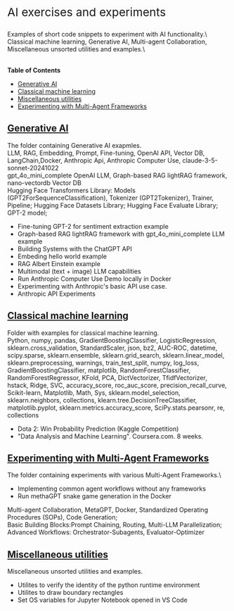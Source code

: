 <p style="font-size: 26px;"> AI exercises and experiments</p>
Examples of short code snippets to experiment with AI functionality.\
Classical machine learning, Generative AI, Multi-agent Collaboration, Miscellaneous unsorted utilities and examples.\
 <br/>
 <br/>
  

**Table of Contents**
- [Generative AI](#generative-ai)
- [Classical machine learning](#classical-machine-learning)
- [Miscellaneous utilities](#miscellaneous-utilities)
- [Experimenting with Multi-Agent Frameworks](#experimenting-with-multi-agent-frameworks)


## [Generative AI](gen_ai/README.md)

The folder containing Generative AI exapmles.\
LLM, RAG, Embedding, Prompt, Fine-tuning, OpenAI API, Vector DB, LangChain,Docker, Anthropic Api, Anthropic Computer Use, claude-3-5-sonnet-20241022\
gpt_4o_mini_complete OpenAI LLM, Graph-based RAG lightRAG framework, nano-vectordb Vector DB\
Hugging Face Transformers Library: Models (GPT2ForSequenceClassification), Tokenizer (GPT2Tokenizer), Trainer, Pipeline; Hugging Face Datasets Library; Hugging Face Evaluate Library; GPT-2 model;


- Fine-tuning GPT-2 for sentiment extraction example
- Graph-based RAG lightRAG framework with gpt_4o_mini_complete LLM example
- Building Systems with the ChatGPT API
- Embeding hello world example
- RAG Albert Einstein example
- Multimodal (text + image) LLM capabilities
- Run Anthropic Computer Use Demo locally in Docker
- Experimenting with Anthropic's basic API use case.
- Anthropic API Experiments

## [Classical machine learning](ml/README.md)
Folder with examples for classical machine learning.\
Python, numpy, pandas, GradientBoostingClassifier, LogisticRegression, sklearn.cross_validation, StandardScaler, json, bz2, AUC-ROC, datetime, scipy.sparse, sklearn.ensemble, sklearn.grid_search, sklearn.linear_model, sklearn.preprocessing, warnings, train_test_split, numpy, log_loss, GradientBoostingClassifier, matplotlib, RandomForestClassifier, RandomForestRegressor, KFold, PCA, DictVectorizer, TfidfVectorizer, hstack, Ridge, SVC, accuracy_score, roc_auc_score, precision_recall_curve, Scikit-learn, Matplotlib, Math, Sys, sklearn.model_selection, sklearn.neighbors, collections, klearn.tree.DecisionTreeClassifier, matplotlib.pyplot, sklearn.metrics.accuracy_score, SciPy.stats.pearsonr, re, collections

- Dota 2: Win Probability Prediction (Kaggle Competition)
- "Data Analysis and Machine Learning". Coursera.com. 8 weeks.


## [Experimenting with Multi-Agent Frameworks](agents/README.md)

The folder containing experiments with various Multi-Agent Frameworks.\
- Implementing common agent workflows without any frameworks
- Run methaGPT snake game generation in the Docker


Multi-agent Collaboration, MetaGPT, Docker, Standardized Operating Procedures (SOPs), Code Generation;\
Basic Building Blocks:Prompt Chaining, Routing, Multi-LLM Parallelization;\
Advanced Workflows: Orchestrator-Subagents, Evaluator-Optimizer



## [Miscellaneous utilities](unplugged/README.md)
Miscellaneous unsorted utilities and examples.

- Utilites to verify the identity of the python runtime environment
- Utilites to draw boundary rectangles
- Set OS variables for Jupyter Notebook opened in VS Code

